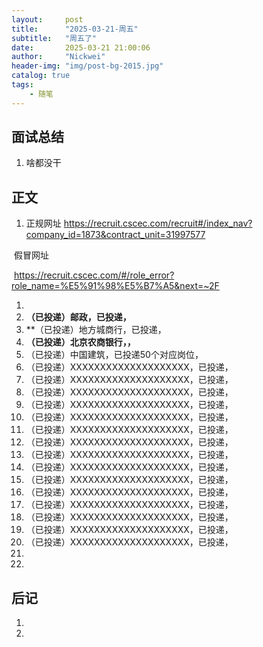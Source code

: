 ```yaml
---
layout:     post
title:      "2025-03-21-周五"
subtitle:   "周五了"
date:       2025-03-21 21:00:06
author:     "Nickwei"
header-img: "img/post-bg-2015.jpg"
catalog: true
tags:
    - 随笔
---
```


## 面试总结

1. 啥都没干




## 正文

1. 正规网址
   https://recruit.cscec.com/recruit#/index_nav?company_id=1873&contract_unit=31997577

​		假冒网址

​		https://recruit.cscec.com/#/role_error?role_name=%E5%91%98%E5%B7%A5&next=~2F





1. 
1. **（已投递）邮政，已投递，**
1. **（已投递）地方城商行，已投递，
1. **（已投递）北京农商银行，，**
1. （已投递）中国建筑，已投递50个对应岗位，
1. （已投递）XXXXXXXXXXXXXXXXXXXX，已投递，
1. （已投递）XXXXXXXXXXXXXXXXXXXX，已投递，
1. （已投递）XXXXXXXXXXXXXXXXXXXX，已投递，
1. （已投递）XXXXXXXXXXXXXXXXXXXX，已投递，
1. （已投递）XXXXXXXXXXXXXXXXXXXX，已投递，
1. （已投递）XXXXXXXXXXXXXXXXXXXX，已投递，
1. （已投递）XXXXXXXXXXXXXXXXXXXX，已投递，
1. （已投递）XXXXXXXXXXXXXXXXXXXX，已投递，
1. （已投递）XXXXXXXXXXXXXXXXXXXX，已投递，
1. （已投递）XXXXXXXXXXXXXXXXXXXX，已投递，
1. （已投递）XXXXXXXXXXXXXXXXXXXX，已投递，
1. （已投递）XXXXXXXXXXXXXXXXXXXX，已投递，
1. （已投递）XXXXXXXXXXXXXXXXXXXX，已投递，
1. （已投递）XXXXXXXXXXXXXXXXXXXX，已投递，
1. （已投递）XXXXXXXXXXXXXXXXXXXX，已投递，
1. 
1. 



## 后记

1. 
1. 
